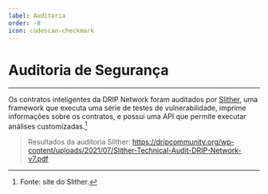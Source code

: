 ```yaml
---
label: Auditoria
order: -8
icon: codescan-checkmark
---
```


# Auditoria de Segurança
---
Os contratos inteligentes da DRIP Network foram auditados por [Slither](https://github.com/crytic/slither), uma framework que executa uma série de testes de vulnerabilidade, imprime informações sobre os contratos, e possui uma API que permite executar análises customizadas.[^1]

>Resultados da auditoria Slither:
>https://dripcommunity.org/wp-content/uploads/2021/07/Slither-Technical-Audit-DRIP-Network-v7.pdf

[^1]: Fonte: site do Slither.
